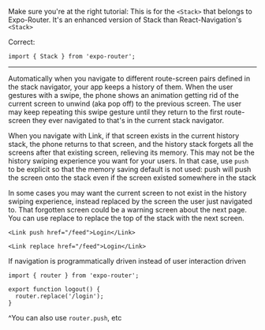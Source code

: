 
Make sure you're at the right tutorial: This is for the `<Stack>` that belongs to Expo-Router. It's an enhanced version of Stack than React-Navigation's `<Stack>`


Correct:
```
import { Stack } from 'expo-router';
```

---


Automatically when you navigate to different route-screen pairs defined in the stack navigator, your app keeps a history of them. When the user gestures with a swipe, the phone shows an animation getting rid of the current screen to unwind (aka pop off) to the previous screen. The user may keep repeating this swipe gesture until they return to the first route-screen they ever navigated to that's in the current stack navigator.

When you navigate with Link, if that screen exists in the current history stack, the phone returns to that screen, and the history stack forgets all the screens after that existing screen, relieving its memory. This may not be the history swiping experience you want for your users. In that case, use `push` to be explicit so that the memory saving default is not used: push will push the screen onto the stack even if the screen existed somewhere in the stack

In some cases you may want the current screen to not exist in the history swiping experience, instead replaced by the screen the user just navigated to. That forgotten screen could be a warning screen about the next page. You can use replace to replace the top of the stack with the next screen. 

```
<Link push href="/feed">Login</Link>
```

```
<Link replace href="/feed">Login</Link>
```


If navigation is programmatically driven instead of user interaction driven
```
import { router } from 'expo-router';  
  
export function logout() {  
  router.replace('/login');  
}
```
^You can also use `router.push`, etc

